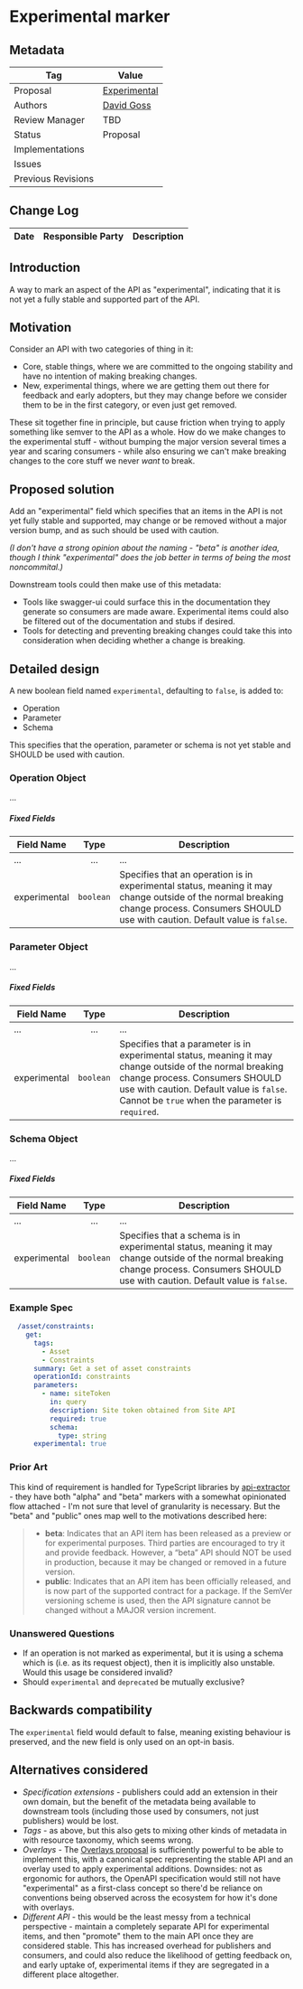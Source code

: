 # Experimental marker

## Metadata

|Tag |Value |
|---- | ---------------- |
|Proposal |[Experimental](https://github.com/OAI/OpenAPI-Specification/blob/main/proposals/2020-10-28-Experimental.md)|
|Authors|[David Goss](https://github.com/davidjgoss)|
|Review Manager |TBD |
|Status |Proposal|
|Implementations ||
|Issues ||
|Previous Revisions ||

## Change Log

|Date |Responsible Party |Description |
|---- | ---------------- | ---------- |

## Introduction

A way to mark an aspect of the API as "experimental", indicating that it is not yet a fully stable and supported part of the API.

## Motivation

Consider an API with two categories of thing in it:

- Core, stable things, where we are committed to the ongoing stability and have no intention of making breaking changes.
- New, experimental things, where we are getting them out there for feedback and early adopters, but they may change before we consider them to be in the first category, or even just get removed.

These sit together fine in principle, but cause friction when trying to apply something like semver to the API as a whole. How do we make changes to the experimental stuff - without bumping the major version several times a year and scaring consumers - while also ensuring we can't make breaking changes to the core stuff we never _want_ to break.

## Proposed solution

Add an "experimental" field which specifies that an items in the API is not yet fully stable and supported, may change or be removed without a major version bump, and as such should be used with caution.

_(I don't have a strong opinion about the naming - "beta" is another idea, though I think "experimental" does the job better in terms of being the most noncommital.)_

Downstream tools could then make use of this metadata:

- Tools like swagger-ui could surface this in the documentation they generate so consumers are made aware. Experimental items could also be filtered out of the documentation and stubs if desired.
- Tools for detecting and preventing breaking changes could take this into consideration when deciding whether a change is breaking.

## Detailed design

A new boolean field named `experimental`, defaulting to `false`, is added to:

- Operation
- Parameter
- Schema

This specifies that the operation, parameter or schema is not yet stable and SHOULD be used with caution.

### Operation Object

...

##### Fixed Fields

Field Name | Type | Description
---|:---:|---
... | ... | ...
<a name="operationExperimental"></a>experimental | `boolean` | Specifies that an operation is in experimental status, meaning it may change outside of the normal breaking change process. Consumers SHOULD use with caution. Default value is `false`.

### Parameter Object

...

##### Fixed Fields

Field Name | Type | Description
---|:---:|---
... | ... | ...
<a name="parameterExperimental"></a>experimental | `boolean` | Specifies that a parameter is in experimental status, meaning it may change outside of the normal breaking change process. Consumers SHOULD use with caution. Default value is `false`. Cannot be `true` when the parameter is `required`.

### Schema Object

...

##### Fixed Fields

Field Name | Type | Description
---|:---:|---
... | ... | ...
<a name="schemaExperimental"></a>experimental | `boolean` | Specifies that a schema is in experimental status, meaning it may change outside of the normal breaking change process. Consumers SHOULD use with caution. Default value is `false`.

### Example Spec

```yaml
  /asset/constraints:
    get:
      tags:
        - Asset
        - Constraints
      summary: Get a set of asset constraints
      operationId: constraints
      parameters:
        - name: siteToken
          in: query
          description: Site token obtained from Site API
          required: true
          schema:
            type: string
      experimental: true
```
### Prior Art

This kind of requirement is handled for TypeScript libraries by [api-extractor](https://api-extractor.com/pages/tsdoc/doc_comment_syntax/#release-tags) - they have both "alpha" and "beta" markers with a somewhat opinionated flow attached - I'm not sure that level of granularity is necessary. But the "beta" and "public" ones map well to the motivations described here:

> - **beta**: Indicates that an API item has been released as a preview or for experimental purposes. Third parties are encouraged to try it and provide feedback. However, a “beta” API should NOT be used in production, because it may be changed or removed in a future version.
> - **public**: Indicates that an API item has been officially released, and is now part of the supported contract for a package. If the SemVer versioning scheme is used, then the API signature cannot be changed without a MAJOR version increment.

### Unanswered Questions

- If an operation is not marked as experimental, but it is using a schema which is (i.e. as its request object), then it is implicitly also unstable. Would this usage be considered invalid?
- Should `experimental` and `deprecated` be mutually exclusive?

## Backwards compatibility

The `experimental` field would default to false, meaning existing behaviour is preserved, and the new field is only used on an opt-in basis.

## Alternatives considered

- _Specification extensions_ - publishers could add an extension in their own domain, but the benefit of the metadata being available to downstream tools (including those used by consumers, not just publishers) would be lost.
- _Tags_ - as above, but this also gets to mixing other kinds of metadata in with resource taxonomy, which seems wrong.
- _Overlays_ - The [Overlays proposal](https://github.com/OAI/OpenAPI-Specification/blob/main/proposals/2019-12-24-Overlays.md) is sufficiently powerful to be able to implement this, with a canonical spec representing the stable API and an overlay used to apply experimental additions. Downsides: not as ergonomic for authors, the OpenAPI specification would still not have "experimental" as a first-class concept so there'd be reliance on conventions being observed across the ecosystem for how it's done with overlays.
- _Different API_ - this would be the least messy from a technical perspective - maintain a completely separate API for experimental items, and then "promote" them to the main API once they are considered stable. This has increased overhead for publishers and consumers, and could also reduce the likelihood of getting feedback on, and early uptake of, experimental items if they are segregated in a different place altogether.

